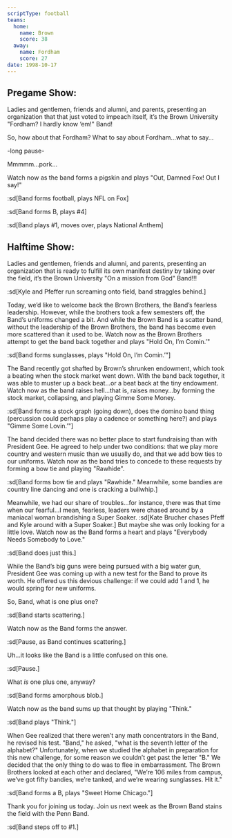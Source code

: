 ```yaml
---
scriptType: football
teams:
  home:
    name: Brown
    score: 38
  away:
    name: Fordham
    score: 27
date: 1998-10-17
---
```


## Pregame Show:

Ladies and gentlemen, friends and alumni, and parents, presenting an organization that that just voted to impeach itself, it’s the Brown University "Fordham? I hardly know ‘em!" Band!

So, how about that Fordham? What to say about Fordham…what to say…

-long pause-

Mmmmm…pork…

Watch now as the band forms a pigskin and plays "Out, Damned Fox! Out I say!"

:sd[Band forms football, plays NFL on Fox]

:sd[Band forms B, plays #4]

:sd[Band plays #1, moves over, plays National Anthem]

## Halftime Show:

Ladies and gentlemen, friends and alumni, and parents, presenting an organization that is ready to fulfill its own manifest destiny by taking over the field, it’s the Brown University "On a mission from God" Band!!!

:sd[Kyle and Pfeffer run screaming onto field, band straggles behind.]

Today, we’d like to welcome back the Brown Brothers, the Band’s fearless leadership. However, while the brothers took a few semesters off, the Band’s uniforms changed a bit. And while the Brown Band is a scatter band, without the leadership of the Brown Brothers, the band has become even more scattered than it used to be. Watch now as the Brown Brothers attempt to get the band back together and plays "Hold On, I’m Comin.’"

:sd[Band forms sunglasses, plays "Hold On, I’m Comin.’"]

The Band recently got shafted by Brown’s shrunken endowment, which took a beating when the stock market went down. With the band back together, it was able to muster up a back beat…or a beat back at the tiny endowment. Watch now as the band raises hell…that is, raises money…by forming the stock market, collapsing, and playing Gimme Some Money.

:sd[Band forms a stock graph (going down), does the domino band thing (percussion could perhaps play a cadence or something here?) and plays "Gimme Some Lovin.’"]

The band decided there was no better place to start fundraising than with President Gee. He agreed to help under two conditions: that we play more country and western music than we usually do, and that we add bow ties to our uniforms. Watch now as the band tries to concede to these requests by forming a bow tie and playing "Rawhide".

:sd[Band forms bow tie and plays "Rawhide." Meanwhile, some bandies are country line dancing and one is cracking a bullwhip.]

Meanwhile, we had our share of troubles…for instance, there was that time when our fearful…I mean, fearless, leaders were chased around by a maniacal woman brandishing a Super Soaker. :sd[Kate Brucher chases Pfeff and Kyle around with a Super Soaker.] But maybe she was only looking for a little love. Watch now as the Band forms a heart and plays "Everybody Needs Somebody to Love."

:sd[Band does just this.]

While the Band’s big guns were being pursued with a big water gun, President Gee was coming up with a new test for the Band to prove its worth. He offered us this devious challenge: if we could add 1 and 1, he would spring for new uniforms.

So, Band, what is one plus one?

:sd[Band starts scattering.]

Watch now as the Band forms the answer.

:sd[Pause, as Band continues scattering.]

Uh…it looks like the Band is a little confused on this one.

:sd[Pause.]

What _is_ one plus one, anyway?

:sd[Band forms amorphous blob.]

Watch now as the band sums up that thought by playing "Think."

:sd[Band plays "Think."]

When Gee realized that there weren’t any math concentrators in the Band, he revised his test. "Band," he asked, "what is the seventh letter of the alphabet?" Unfortunately, when we studied the alphabet in preparation for this new challenge, for some reason we couldn’t get past the letter "B." We decided that the only thing to do was to flee in embarrassment. The Brown Brothers looked at each other and declared, "We’re 106 miles from campus, we’ve got fifty bandies, we’re tanked, and we’re wearing sunglasses. Hit it."

:sd[Band forms a B, plays "Sweet Home Chicago."]

Thank you for joining us today. Join us next week as the Brown Band stains the field with the Penn Band.

:sd[Band steps off to #1.]
